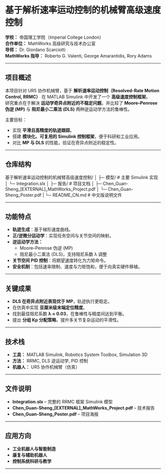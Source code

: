 # 基于解析速率运动控制的机械臂高级速度控制

**学校：** 帝国理工学院（Imperial College London）  
**合作单位：** MathWorks 高级研究与技术办公室  
**导师：** Dr. Giordano Scarciotti  
**MathWorks 指导：** Roberto G. Valenti, George Amarantidis, Rory Adams  

---

## 项目概述
本项目针对 UR5 协作机械臂，基于 **解析速率运动控制（Resolved-Rate Motion Control, RRMC）** 在 MATLAB Simulink 中开发了一个 **高级速度控制框架**。  
研究重点在于解决 **运动学奇异点附近的不稳定问题**，并比较了 **Moore–Penrose 伪逆 (MP)** 与 **阻尼最小二乘法 (DLS)** 两种逆运动学方法的鲁棒性。

主要目标：  
- 实现 **平滑且高精度的轨迹跟踪**。  
- 搭建 **模块化、可复用的 Simulink 控制框架**，便于科研和工业应用。  
- 对比 **MP 与 DLS** 的性能，验证在奇异点附近的稳定性。  

---

## 仓库结构
基于解析速率运动控制的机械臂高级速度控制/
│
├─ 模型/ # 主要 Simulink 实现
│ └─ Integration.slx
│
├─ 报告/ # 项目文档
│ ├─ Chen_Guan-Sheng_[EXTERNAL]_MathWorks_Project.pdf
│ └─ Chen_Guan-Sheng_Poster.pdf
|
└─ README_CN.md # 中文版说明文件


---

## 功能特点
- **轨迹生成**：基于梯形速度曲线。  
- **正/逆微分运动学**：实现任务空间与关节空间的映射。  
- **逆运动学方法：**  
  - Moore–Penrose 伪逆 (MP)  
  - 阻尼最小二乘法 (DLS)，支持阻尼系数 λ 调整  
- **关节空间 PID 控制**：将期望速度转化为力矩命令。  
- **安全机制**：包括速率限制、速度与力矩饱和，便于向真实硬件移植。  

---

## 关键成果
- **DLS 在奇异点附近表现优于 MP**，轨迹执行更稳定。  
- 在仿真中实现 **亚厘米级末端定位精度**。  
- 找到最佳阻尼系数 **λ ≈ 0.03**，在鲁棒性与精度间达到平衡。  
- 提出 **分组 Kp 分配策略**，提升多关节复杂运动的平滑性。  

---

## 技术栈
- **工具：** MATLAB Simulink, Robotics System Toolbox, Simulation 3D  
- **方法：** RRMC, DLS 逆运动学, PID 控制  
- **机器人：** UR5 协作机械臂（仿真）  

---

## 文件说明
- **Integration.slx** – 完整的 RRMC 框架 Simulink 模型  
- **Chen_Guan-Sheng_[EXTERNAL]_MathWorks_Project.pdf** – 技术报告  
- **Chen_Guan-Sheng_Poster.pdf** – 项目海报  

---

## 应用方向
- **工业机器人与智能制造**  
- **康复与辅助机器人**  
- **控制系统科研与教学**  

---

